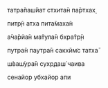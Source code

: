 татра̄паш́йат стхита̄н па̄ртхах̣

питр̣̄н атха пита̄маха̄н

а̄ча̄рйа̄н ма̄тула̄н бхра̄тр̣̄н

путра̄н паутра̄н сакхӣм̇с татха̄

ш́ваш́ура̄н сухр̣даш́ чаива

сенайор убхайор апи